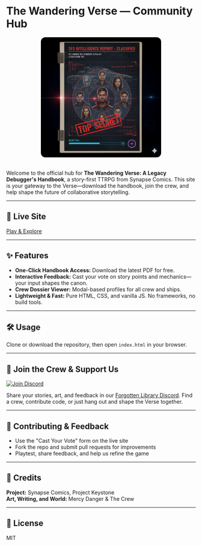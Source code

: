 
# The Wandering Verse — Community Hub

<p align="center">
	<img src="assets/dossier-cover.png" alt="The Wandering Verse" width="320" style="border-radius:12px; margin-bottom:16px;" />
</p>

Welcome to the official hub for **The Wandering Verse: A Legacy Debugger's Handbook**, a story-first TTRPG from Synapse Comics. This site is your gateway to the Verse—download the handbook, join the crew, and help shape the future of collaborative storytelling.

---

## 🚀 Live Site
[Play & Explore](https://lxdangerdoll.github.io/the-crucible-ignites/)

---

## ✨ Features
- **One-Click Handbook Access:** Download the latest PDF for free.
- **Interactive Feedback:** Cast your vote on story points and mechanics—your input shapes the canon.
- **Crew Dossier Viewer:** Modal-based profiles for all crew and ships.
- **Lightweight & Fast:** Pure HTML, CSS, and vanilla JS. No frameworks, no build tools.

---

## 🛠️ Usage
Clone or download the repository, then open `index.html` in your browser.

---

## 🚢 Join the Crew & Support Us
<a href="https://discord.gg/bKEQuzueM4" target="_blank">
	<img src="https://img.shields.io/badge/Join%20Discord-5865F2?logo=discord&logoColor=white" alt="Join Discord" style="height:32px;" />
</a>

Share your stories, art, and feedback in our [Forgotten Library Discord](https://discord.gg/bKEQuzueM4). Find a crew, contribute code, or just hang out and shape the Verse together.

---

## 📝 Contributing & Feedback
- Use the "Cast Your Vote" form on the live site
- Fork the repo and submit pull requests for improvements
- Playtest, share feedback, and help us refine the game

---

## 🎨 Credits
**Project:** Synapse Comics, Project Keystone  
**Art, Writing, and World:** Mercy Danger & The Crew

---

## 📜 License
MIT